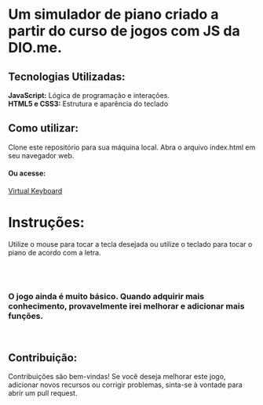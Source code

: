 <h1>Um simulador de piano criado a partir do curso de jogos com JS da DIO.me.</h1>

<h2>Tecnologias Utilizadas:</h2>
<b>JavaScript:</b> Lógica de programação e interações.<br>
<b>HTML5 e CSS3:</b> Estrutura e aparência do teclado
<br>
<h2>Como utilizar:</h2>
Clone este repositório para sua máquina local. Abra o arquivo index.html em seu navegador web.
<h4>Ou acesse:</h4>
<a href="https://llercio.github.io/Virtual-Keyboard/">Virtual Keyboard</a>
<h1>Instruções:</h1>
Utilize o mouse para tocar a tecla desejada ou utilize o teclado para tocar o piano de acordo com a letra.

<br><br>

<h3>O jogo ainda é muito básico. Quando adquirir mais conhecimento, provavelmente irei melhorar e adicionar mais funções.</h3>

<br>

<h2>Contribuição:</h2>
Contribuições são bem-vindas! Se você deseja melhorar este jogo, adicionar novos recursos ou corrigir problemas, sinta-se à vontade para abrir um pull request.
